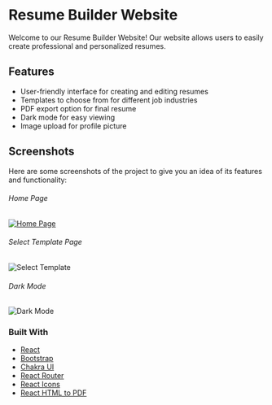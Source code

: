 # Resume Builder Website

Welcome to our Resume Builder Website! Our website allows users to easily create professional and personalized resumes.

## Features
- User-friendly interface for creating and editing resumes
- Templates to choose from for different job industries
- PDF export option for final resume
- Dark mode for easy viewing
- Image upload for profile picture

## Screenshots
Here are some screenshots of the project to give you an idea of its features and functionality:

###### Home Page
[![Home Page](https://i.postimg.cc/252Z0SZm/homepage-resume.png)](https://postimg.cc/qt6qR0wZ)
###### Select Template Page
![Select Template](https://i.postimg.cc/wjVrQn9J/selecttemplate.png)


###### Dark Mode
![Dark Mode](https://i.postimg.cc/5NmQ4mxp/dark-homepage.png)



### Built With
- [React](https://reactjs.org/)
- [Bootstrap](https://getbootstrap.com/)
- [Chakra UI](https://chakra-ui.com/)
- [React Router](https://reactrouter.com/)
- [React Icons](https://react-icons.github.io/react-icons/)
- [React HTML to PDF](https://www.npmjs.com/package/react-html-to-pdf)




